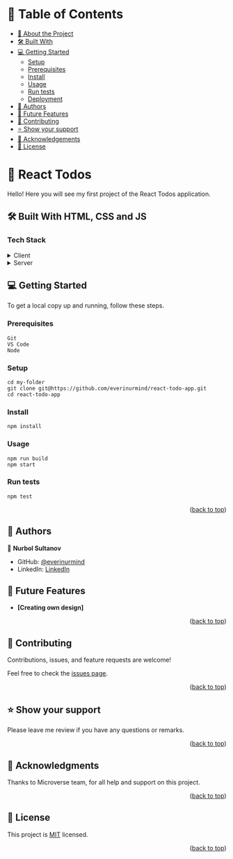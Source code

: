 # 📗 Table of Contents

- [📖 About the Project](#about-project)
- [🛠 Built With](#built-with)
- [💻 Getting Started](#getting-started)
  - [Setup](#setup)
  - [Prerequisites](#prerequisites)
  - [Install](#install)
  - [Usage](#usage)
  - [Run tests](#run-tests)
  - [Deployment](#triangular_flag_on_post-deployment)
- [👥 Authors](#author)
- [🔭 Future Features](#future-features)
- [🤝 Contributing](#contributing)
- [⭐️ Show your support](#support)
- [🙏 Acknowledgements](#acknowledgements)
- [📝 License](#license)

# 📖 React Todos <a name="about-project"></a>

Hello! Here you will see my first project of the React Todos application.

## 🛠 Built With HTML, CSS and JS <a name="built-with"></a>

### Tech Stack <a name="tech-stack"></a>

<details>
  <summary>Client</summary>
  <ul>
    <li><a href="https://code.visualstudio.com/">Visual Studio Code</a></li>
  </ul>
</details>

<details>
  <summary>Server</summary>
  <ul>
    <li><a href="https://github.com/">GitHub</a></li>
  </ul>
</details>

## 💻 Getting Started <a name="getting-started"></a>

To get a local copy up and running, follow these steps.

### Prerequisites
```
Git
VS Code
Node
```

### Setup
```
cd my-folder
git clone git@https://github.com/everinurmind/react-todo-app.git
cd react-todo-app
```
### Install
```
npm install
```
### Usage
```
npm run build
npm start
```
### Run tests
```
npm test
```

<p align="right">(<a href="#readme-top">back to top</a>)</p>

## 👥 Authors <a name="author"></a>

👤 **Nurbol Sultanov**

- GitHub: [@everinurmind](https://github.com/everinurmind)
- LinkedIn: [LinkedIn](https://www.linkedin.com/in/everinurmind)

## 🔭 Future Features <a name="future-features"></a>

- **[Creating own design]**

<p align="right">(<a href="#readme-top">back to top</a>)</p>


## 🤝 Contributing <a name="contributing"></a>

Contributions, issues, and feature requests are welcome!

Feel free to check the [issues page](https://github.com/everinurmind/react-todo-app/issues).

<p align="right">(<a href="#readme-top">back to top</a>)</p>

## ⭐️ Show your support <a name="support"></a>

Please leave me review if you have any questions or remarks.

<p align="right">(<a href="#readme-top">back to top</a>)</p>


## 🙏 Acknowledgments <a name="acknowledgements"></a>

Thanks to Microverse team, for all help and support on this project.

<p align="right">(<a href="#readme-top">back to top</a>)</p>

## 📝 License <a name="license"></a>

This project is [MIT](LICENSE) licensed.

<p align="right">(<a href="#readme-top">back to top</a>)</p>

